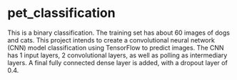 # pet_classification
This is a binary classification. The training set has about 60 images of dogs and cats. This project intends to create a convolutional neural network (CNN) model classification using TensorFlow to predict images. The CNN has 1 input layers, 2 convolutional layers, as well as polling as intermediary layers. A final fully connected dense layer is added, with a dropout layer of 0.4.
